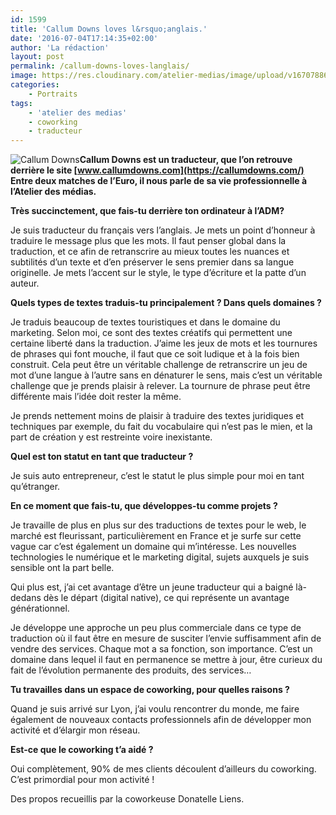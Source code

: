 ```yaml
---
id: 1599
title: 'Callum Downs loves l&rsquo;anglais.'
date: '2016-07-04T17:14:35+02:00'
author: 'La rédaction'
layout: post
permalink: /callum-downs-loves-langlais/
image: https://res.cloudinary.com/atelier-medias/image/upload/v1670788657/blog/cwpllrnghaldbv978qxb.jpg
categories:
    - Portraits
tags:
    - 'atelier des medias'
    - coworking
    - traducteur
---
```


![Callum Downs](https://res.cloudinary.com/atelier-medias/image/upload/v1670788659/blog/mdst7zsbympk3wp3ddxa.png)**Callum Downs est un traducteur, que l’on retrouve derrière le site [www.callumdowns.com](https://callumdowns.com/) Entre deux matches de l’Euro, il nous parle de sa vie professionnelle à l’Atelier des médias.**

**Très succinctement, que fais-tu derrière ton ordinateur à l’ADM?**

Je suis traducteur du français vers l’anglais. Je mets un point d’honneur à traduire le message plus que les mots. Il faut penser global dans la traduction, et ce afin de retranscrire au mieux toutes les nuances et subtilités d’un texte et d’en préserver le sens premier dans sa langue originelle. Je mets l’accent sur le style, le type d’écriture et la patte d’un auteur.

**Quels types de textes traduis-tu principalement ? Dans quels domaines ?**

Je traduis beaucoup de textes touristiques et dans le domaine du marketing. Selon moi, ce sont des textes créatifs qui permettent une certaine liberté dans la traduction. J’aime les jeux de mots et les tournures de phrases qui font mouche, il faut que ce soit ludique et à la fois bien construit. Cela peut être un véritable challenge de retranscrire un jeu de mot d’une langue à l’autre sans en dénaturer le sens, mais c’est un véritable challenge que je prends plaisir à relever. La tournure de phrase peut être différente mais l’idée doit rester la même.

Je prends nettement moins de plaisir à traduire des textes juridiques et techniques par exemple, du fait du vocabulaire qui n’est pas le mien, et la part de création y est restreinte voire inexistante.

**Quel est ton statut en tant que traducteur ?**

Je suis auto entrepreneur, c’est le statut le plus simple pour moi en tant qu’étranger.

**En ce moment que fais-tu, que développes-tu comme projets ?**

Je travaille de plus en plus sur des traductions de textes pour le web, le marché est fleurissant, particulièrement en France et je surfe sur cette vague car c’est également un domaine qui m’intéresse. Les nouvelles technologies le numérique et le marketing digital, sujets auxquels je suis sensible ont la part belle.

Qui plus est, j’ai cet avantage d’être un jeune traducteur qui a baigné là-dedans dès le départ (digital native), ce qui représente un avantage générationnel.

Je développe une approche un peu plus commerciale dans ce type de traduction où il faut être en mesure de susciter l’envie suffisamment afin de vendre des services. Chaque mot a sa fonction, son importance. C’est un domaine dans lequel il faut en permanence se mettre à jour, être curieux du fait de l’évolution permanente des produits, des services…

**Tu travailles dans un espace de coworking, pour quelles raisons ?**

Quand je suis arrivé sur Lyon, j’ai voulu rencontrer du monde, me faire également de nouveaux contacts professionnels afin de développer mon activité et d’élargir mon réseau.

**Est-ce que le coworking t’a aidé ?**

Oui complètement, 90% de mes clients découlent d’ailleurs du coworking. C’est primordial pour mon activité !

Des propos recueillis par la coworkeuse Donatelle Liens.
